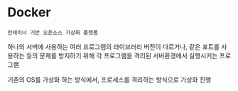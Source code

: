 # Docker

    컨테이너 기반 오픈소스 가상화 플랫폼

하나의 서버에 사용하는 여러 프로그램의 라이브러리 버전이 다르거나, 같은 포트를 사용하는 등의 문제를 방지하기 위해 각 프로그램을 격리된 서버환경에서 실행시키는 프로그램


기존의 OS를 가상화 하는 방식에서, 프로세스를 격리하는 방식으로 가상화 진행

